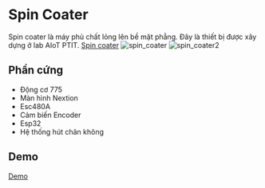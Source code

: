 # Spin Coater
Spin coater là máy phủ chất lỏng lên bề mặt phẳng. Đây là thiết bị được xây dựng ở lab AIoT PTIT. 
[Spin coater](https://www.canva.com/design/DAGm67K2gM0/AlL8mtNGsnmTIW1OU_9wVQ/edit)
![spin_coater](https://github.com/user-attachments/assets/a1c02062-b09f-4c8d-8925-45398d0ce6d1)
![spin_coater2](https://github.com/user-attachments/assets/0d286f31-e689-4544-991d-8b48de72dabd)
## Phần cứng

- Động cơ 775
- Màn hình Nextion
- Esc480A
- Cảm biến Encoder
- Esp32
- Hệ thống hút chân không

## Demo
[Demo](https://youtu.be/HqShIZsusN8)

